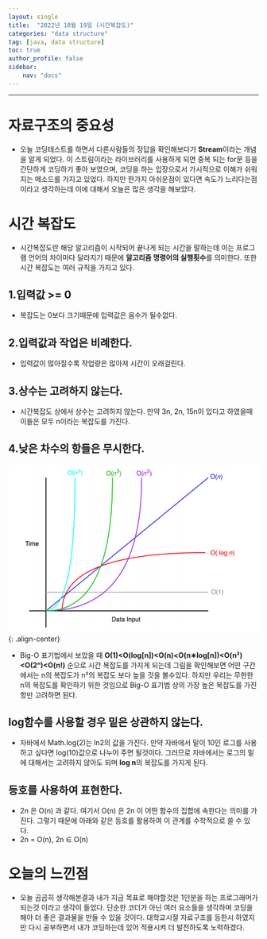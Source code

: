 ```yaml
---
layout: single
title:  "2022년 10월 19일 (시간복잡도)"
categories: "data structure"
tag: [java, data structure]
toc: true
author_profile: false
sidebar:
    nav: "docs"
---
```

* * *

# 자료구조의 중요성
* 오늘 코딩테스트를 하면서 다른사람들의 정답을 확인해보다가 **Stream**이라는 개념을 알게 되었다. 이 스트림이라는 라이브러리를 사용하게 되면 중복 되는 for문 등을 간단하게 코딩하기 좋아 보였으며, 코딩을 하는 입장으로서 가시적으로 이해가 쉬워지는 메소드를 가지고 있었다. 하지만 한가지 아쉬운점이 있다면 속도가 느리다는점이라고 생각하는데 이에 대해서 오늘은 많은 생각을 해보았다.

# 시간 복잡도
* 시간복잡도란 해당 알고리즘이 시작되어 끝나게 되는 시간을 말하는데 이는 프로그램 언어의 차이마다 달라지기 때문에 **알고리즘 명령어의 실행횟수**를 의미한다. 또한 시간 복잡도는 여러 규칙을 가지고 있다.

## 1.입력값 >= 0 
* 복잡도는 0보다 크기때문에 입력값은 음수가 될수없다.

## 2.입력값과 작업은 비례한다.
* 입력값이 많아질수록 작업량은 많아져 시간이 오래걸린다.

## 3.상수는 고려하지 않는다.
* 시간복잡도 상에서 상수는 고려하지 않는다. 만약 3n, 2n, 15n이 있다고 하였을때 이들은 모두 n이라는 복잡도를 가진다.

## 4.낮은 차수의 항들은 무시한다.
![image-center](/assets/images/%EB%B9%85%EC%98%A4.png){: .align-center}
* Big-O 표기법에서 보았을 때 **O(1)<O(log[n])<O(n)<O(n∗log[n])<O(n²)<O(2ⁿ)<O(n!)** 순으로 시간 복잡도를 가지게 되는데 그림을 확인해보면 어떤 구간에서는 n의 복잡도가 n²의 복잡도 보다 높을 것을 볼수있다. 하지만 우리는 무한한 n의 복잡도를 확인하기 위한 것임으로 Big-O 표기법 상의 가장 높은 복잡도를 가진 항만 고려하면 된다.

## log함수를 사용할 경우 밑은 상관하지 않는다.
* 자바에서 Math.log(2)는 ln2의 값을 가진다. 만약 자바에서 밑이 10인 로그를 사용하고 싶다면 log(10)값으로 나누어 주면 될것이다. 그러므로 자바에서는 로그의 밑에 대해서는 고려하지 않아도 되며 **log n**의 복잡도를 가지게 된다.

## 등호를 사용하여 표현한다.
* 2n 은 O(n) 과 같다. 여기서 O(n) 은 2n 이 어떤 함수의 집합에 속한다는 의미를 가진다. 그렇기 때문에 아래와 같은 등호를 활용하여 이 관계를 수학적으로 쓸 수 있다.
* 2n = O(n),  2n ∈ O(n)

# 오늘의 느낀점
* 오늘 곰곰히 생각해본결과 내가 지금 목표로 해야할것은 1인분을 하는 프로그래머가 되는것 이라고 생각이 들었다. 단순한 코더가 아닌 여러 요소들을 생각하며 코딩을 해야 더 좋은 결과물을 만들 수 있을 것이다. 대학교시절 자료구조를 등한시 하였지만 다시 공부하면서 내가 코딩하는데 있어 적용시켜 더 발전하도록 노력하겠다.